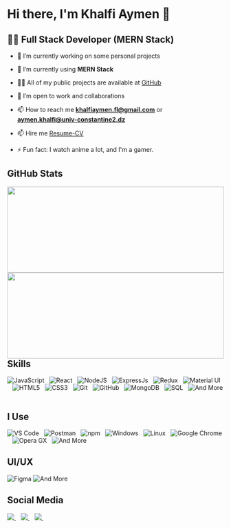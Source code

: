 # Hi there, I'm Khalfi Aymen 👋

## 👨‍💻 Full Stack Developer (MERN Stack)

- 🔭 I’m currently working on some personal projects

- 🌱 I’m currently using **MERN Stack**

- 👨‍💻 All of my public projects are available at [GitHub](https://github.com/kh-aymen?tab=repositories)

- 👯 I’m open to work and collaborations

- 📫 How to reach me **<khalfiaymen.fl@gmail.com>** or **<aymen.khalfi@univ-constantine2.dz>**

- 📫 Hire me [Resume-CV]()

- ⚡ Fun fact: I watch anime a lot, and I'm a gamer.

## GitHub Stats

<img align="left" width="100%" height="200px" src="https://github-readme-stats.vercel.app/api?username=kh-aymen&show_icons=true&theme=highcontrast" />
<img align="left" width="100%" height="200px" src="https://github-readme-stats.vercel.app/api/top-langs/?username=kh-aymen&theme=great-gatsby&layout=compact" />

<div/>

## Skills

![JavaScript](https://img.shields.io/badge/-JavaScript-F7DF1E?style=flat&logo=javascript&logoColor=black)&nbsp;&nbsp;
![React](https://img.shields.io/badge/-React-61DAFB?style=flat&logo=react&logoColor=white)&nbsp;&nbsp;
![NodeJS](http://img.shields.io/badge/-NodeJS-6EBF20?style=flat&logo=node.js&logoColor=white)&nbsp;&nbsp;
![ExpressJs](https://img.shields.io/badge/-Express.js-000000?style=flat&logo=express&logoColor=white)&nbsp;&nbsp;
![Redux](https://img.shields.io/badge/-Redux-764ABC?style=flat&logo=redux&logoColor=white)&nbsp;&nbsp;
![Material UI](https://img.shields.io/badge/-Material--UI-0081CB?style=flat&logo=material-ui&logoColor=white)&nbsp;&nbsp;
![HTML5](https://img.shields.io/badge/-HTML5-E34F26?style=flat&logo=html5&logoColor=white)&nbsp;&nbsp;
![CSS3](https://img.shields.io/badge/-CSS3-1572B6?style=flat&logo=css3&logoColor=white)&nbsp;&nbsp;
![Git](https://img.shields.io/badge/-Git-F05032?style=flat&logo=git&logoColor=white)&nbsp;&nbsp;
![GitHub](https://img.shields.io/badge/-GitHub-181717?style=flat&logo=github&logoColor=white)&nbsp;&nbsp;
![MongoDB](https://img.shields.io/badge/-MongoDB-47A248?style=flat&logo=mongodb&logoColor=white)&nbsp;&nbsp;
![SQL](https://img.shields.io/badge/-SQL-4479A1?style=flat&logo=sql&logoColor=white)&nbsp;&nbsp;
![And More](https://img.shields.io/badge/-And%20More-555555?style=flat)&nbsp;&nbsp;

## I Use

![VS Code](https://img.shields.io/badge/-VS_Code-007ACC?style=flat&logo=visual-studio-code&logoColor=white)&nbsp;&nbsp;
![Postman](https://img.shields.io/badge/-Postman-FF6C37?style=flat&logo=postman&logoColor=white)&nbsp;&nbsp;
![npm](https://img.shields.io/badge/-npm-CB3837?style=flat&logo=npm&logoColor=white)&nbsp;&nbsp;
![Windows](https://img.shields.io/badge/-Windows-0078D6?style=flat&logo=windows&logoColor=white)&nbsp;&nbsp;
![Linux](https://img.shields.io/badge/-Linux-FCC624?style=flat&logo=linux&logoColor=black)&nbsp;&nbsp;
![Google Chrome](https://img.shields.io/badge/-Google%20Chrome-4285F4?style=flat&logo=google-chrome&logoColor=white)&nbsp;&nbsp;
![Opera GX](https://img.shields.io/badge/-Opera%20GX-FF1B2D?style=flat&logo=opera-gx&logoColor=white)&nbsp;&nbsp;
![And More](https://img.shields.io/badge/-And%20More-555555?style=flat)&nbsp;&nbsp;

## UI/UX

![Figma](https://img.shields.io/badge/-Figma-F24E1E?style=flat&logo=figma&logoColor=white)
![And More](https://img.shields.io/badge/-And%20More-555555?style=flat)&nbsp;&nbsp;

## Social Media

<a href="mailto:khkalfiaymen.fl@gmail.com">
    <img src="https://img.shields.io/badge/Gmail-D14836?style=for-the-badge&logo=gmail&logoColor=white"/>
</a>
&nbsp;&nbsp;

<a href="www.linkedin.com/in/khalfi-aymen">
    <img src="https://img.shields.io/badge/LinkedIn-1877F2?style=for-the-badge&logo=linkedin&logoColor=white"/>
</a>
&nbsp;&nbsp;

<a href="https://www.instagram.com/a_itachi____/">
    <img src="https://img.shields.io/badge/Instagram-E4405F?style=for-the-badge&logo=instagram&logoColor=white"/>
</a>
&nbsp;&nbsp; 


